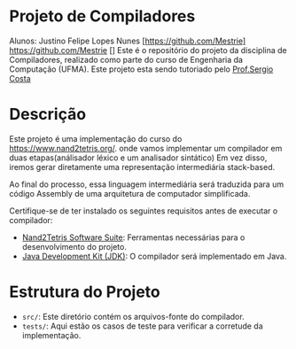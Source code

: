 # Projeto de Compiladores 
Alunos: Justino Felipe Lopes Nunes [https://github.com/Mestrie]
        https://github.com/Mestrie [] 
Este é o repositório do projeto da disciplina de Compiladores, realizado como parte do curso de Engenharia da Computação (UFMA). Este projeto esta sendo tutoriado pelo [Prof.Sergio Costa](https://profsergiocosta.notion.site/Construindo-Compiladores-com-Nand2Tetris-193b291e3e02443984aeecc796682cfc)

# Descrição

Este projeto é uma implementação do curso do https://www.nand2tetris.org/. onde vamos implementar um compilador em duas etapas(análisador léxico e um analisador sintático) Em vez disso, iremos gerar diretamente uma representação intermediária stack-based.

Ao final do processo, essa linguagem intermediária será traduzida para um código Assembly de uma arquitetura de computador simplificada.

Certifique-se de ter instalado os seguintes requisitos antes de executar o compilador:

* [Nand2Tetris Software Suite](https://www.nand2tetris.org/software): Ferramentas necessárias para o desenvolvimento do projeto.
* [Java Development Kit (JDK)](https://www.oracle.com/java/technologies/javase-jdk15-downloads.html): O compilador será implementado em Java.


# Estrutura do Projeto

- `src/`: Este diretório contém os arquivos-fonte do compilador.
- `tests/`: Aqui estão os casos de teste para verificar a corretude da implementação.